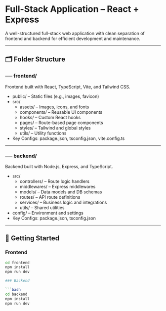 # Full-Stack Application – React + Express

A well-structured full-stack web application with clean separation of frontend and backend for efficient development and maintenance.

---

## 🗂️ Folder Structure

### ── frontend/
Frontend built with React, TypeScript, Vite, and Tailwind CSS.

- public/ – Static files (e.g., images, favicon)
- src/
  - assets/ – Images, icons, and fonts
  - components/ – Reusable UI components
  - hooks/ – Custom React hooks
  - pages/ – Route-based page components
  - styles/ – Tailwind and global styles
  - utils/ – Utility functions
- Key Configs: package.json, tsconfig.json, vite.config.ts

---

### ── backend/
Backend built with Node.js, Express, and TypeScript.

- src/
  - controllers/ – Route logic handlers
  - middlewares/ – Express middlewares
  - models/ – Data models and DB schemas
  - routes/ – API route definitions
  - services/ – Business logic and integrations
  - utils/ – Shared utilities
- config/ – Environment and settings
- Key Configs: package.json, tsconfig.json

---

## 🚀 Getting Started

### Frontend

```bash
cd frontend
npm install
npm run dev

### Backend

```bash
cd backend
npm install
npm run dev
